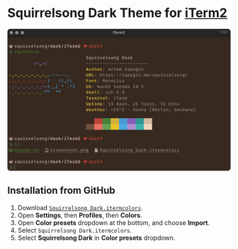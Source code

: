 # Squirrelsong Dark Theme for [iTerm2](https://iterm2.com/)

![Squirrelsong Dark theme for iTerm2](screenshot-dark.jpg)

## Installation from GitHub

1. Download [`Squirrelsong Dark.itermcolors`](Squirrelsong%20Dark.itermcolors).
2. Open **Settings**, then **Profiles**, then **Colors**.
3. Open **Color presets** dropdown at the bottom, and choose **Import**.
4. Select `Squirrelsong Dark.itermcolors`.
5. Select **Squirrelsong Dark** in **Color presets** dropdown.
